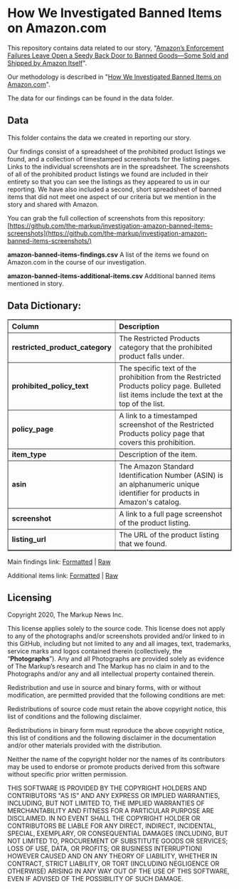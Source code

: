 # How We Investigated Banned Items on Amazon.com
This repository contains data related to our story, "[Amazon’s Enforcement Failures Leave Open a Seedy Back Door to Banned Goods—Some Sold and Shipped by Amazon Itself](https://themarkup.org/banned-bounty/2020/06/18/amazons-enforcement-failures-leave-open-a-back-door)".

Our methodology is described in "[How We Investigated Banned Items on Amazon.com](https://themarkup.org/banned-bounty/2020/06/18/how-we-investigated-banned-items-on-amazon-com)".

The data for our findings can be found in the data folder.

## Data

This folder contains the data we created in reporting our story.

Our findings consist of a spreadsheet of the prohibited product listings we found, and a collection of timestamped screenshots for the listing pages. Links to the individual screenshots are in the spreadsheet. The screenshots of all of the prohibited product listings we found are included in their entirety so that you can see the listings as they appeared to us in our reporting. We have also included a second, short spreadsheet of banned items that did not meet one aspect of our criteria but we mention in the story and shared with Amazon.

You can grab the full collection of screenshots from this repository: [https://github.com/the-markup/investigation-amazon-banned-items-screenshots](https://github.com/the-markup/investigation-amazon-banned-items-screenshots/)


**amazon-banned-items-findings.csv**
A list of the items we found on Amazon.com in the course of our investigation. 

**amazon-banned-items-additional-items.csv**
Additional banned items mentioned in story. 

## Data Dictionary:

<table border="1" class="dataframe">
  <thead>
    <tr style="text-align: left;">
      <th>Column</th>
      <th>Description</th>
    </tr>
  </thead>
  <tbody>
    <tr>
      <td><strong>restricted_product_category</strong></td>
      <td>The Restricted Products category that the prohibited product falls under.</td>
    </tr>
    <tr>
      <td><strong>prohibited_policy_text</strong></td>
      <td>The specific text of the prohibition from the Restricted Products policy page. Bulleted list items include the text at the top of the list.</td>
    </tr>
    <tr>
      <td><strong>policy_page</strong></td>
      <td>A link to a timestamped screenshot of the Restricted Products policy page that covers this prohibition.</td>
    </tr>
    <tr>
      <td><strong>item_type</strong></td>
      <td>Description of the item.</td>
    </tr>
     <tr>
      <td><strong>asin</strong></td>
      <td>The Amazon Standard Identification Number (ASIN) is an alphanumeric unique identifier for products in Amazon's catalog.</td>
    </tr>
    <tr>
      <td><strong>screenshot</strong></td>
      <td>A link to a full page screenshot of the product listing.</td>
    </tr>
   <tr>
      <td><strong>listing_url</strong></td>
      <td>The URL of the product listing that we found.</td>
    </tr>
  </tbody>
</table>

Main findings link: [Formatted](https://github.com/the-markup/investigation-amazon-banned-items/blob/master/data/amazon-banned-items-findings.csv) | [Raw](https://raw.githubusercontent.com/the-markup/investigation-amazon-banned-items/master/data/amazon-banned-items-findings.csv)

Additional items link: [Formatted](https://github.com/the-markup/investigation-amazon-banned-items/blob/master/data/amazon-banned-items-additional-items.csv) | [Raw](https://raw.githubusercontent.com/the-markup/investigation-amazon-banned-items/master/data/amazon-banned-items-additional-items.csv)


## Licensing
Copyright 2020, The Markup News Inc.

This license applies solely to the source code. This license does not apply to any of the photographs and/or screenshots provided and/or linked to in this GitHub, including but not limited to any and all images, text, trademarks, service marks and logos contained therein (collectively, the “**Photographs**”). Any and all Photographs are provided solely as evidence of The Markup’s research and The Markup has no claim in and to the Photographs and/or any and all intellectual property contained therein. 

Redistribution and use in source and binary forms, with or without modification, are permitted provided that the following conditions are met:

Redistributions of source code must retain the above copyright notice, this list of conditions and the following disclaimer.

Redistributions in binary form must reproduce the above copyright notice, this list of conditions and the following disclaimer in the documentation and/or other materials provided with the distribution.

Neither the name of the copyright holder nor the names of its contributors may be used to endorse or promote products derived from this software without specific prior written permission.

THIS SOFTWARE IS PROVIDED BY THE COPYRIGHT HOLDERS AND CONTRIBUTORS "AS IS" AND ANY EXPRESS OR IMPLIED WARRANTIES, INCLUDING, BUT NOT LIMITED TO, THE IMPLIED WARRANTIES OF MERCHANTABILITY AND FITNESS FOR A PARTICULAR PURPOSE ARE DISCLAIMED. IN NO EVENT SHALL THE COPYRIGHT HOLDER OR CONTRIBUTORS BE LIABLE FOR ANY DIRECT, INDIRECT, INCIDENTAL, SPECIAL, EXEMPLARY, OR CONSEQUENTIAL DAMAGES (INCLUDING, BUT NOT LIMITED TO, PROCUREMENT OF SUBSTITUTE GOODS OR SERVICES; LOSS OF USE, DATA, OR PROFITS; OR BUSINESS INTERRUPTION) HOWEVER CAUSED AND ON ANY THEORY OF LIABILITY, WHETHER IN CONTRACT, STRICT LIABILITY, OR TORT (INCLUDING NEGLIGENCE OR OTHERWISE) ARISING IN ANY WAY OUT OF THE USE OF THIS SOFTWARE, EVEN IF ADVISED OF THE POSSIBILITY OF SUCH DAMAGE.
